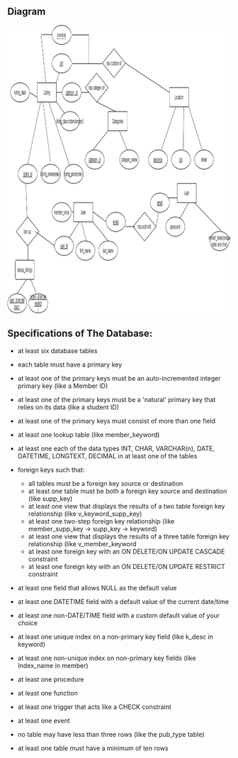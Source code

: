 ## Diagram
<img src="CP363_BCNF_DB.png" height="650"/>


## Specifications of The Database:

- at least six database tables
- each table must have a primary key
- at least one of the primary keys must be an auto-incremented integer primary key (like a Member ID)
- at least one of the primary keys must be a 'natural' primary key that relies on its data (like a student ID)
- at least one of the primary keys must consist of more than one field
- at least one lookup table (like member_keyword)
- at least one each of the data types INT, CHAR, VARCHAR(n), DATE, DATETIME, LONGTEXT, DECIMAL in at least one of the tables

- foreign keys such that:
  - all tables must be a foreign key source or destination
  - at least one table must be both a foreign key source and destination (like supp_key)
  - at least one view that displays the results of a two table foreign key relationship (like v_keyword_supp_key)
  - at least one two-step foreign key relationship (like member_supp_key → supp_key → keyword)
  - at least one view that displays the results of a three table foreign key relationship (like v_member_keyword
  - at least one foreign key with an ON DELETE/ON UPDATE CASCADE constraint
  - at least one foreign key with an ON DELETE/ON UPDATE RESTRICT constraint
- at least one field that allows NULL as the default value
- at least one DATETIME field with a default value of the current date/time
- at least one non-DATE/TIME field with a custom default value of your choice
- at least one unique index on a non-primary key field (like k_desc in keyword)
- at least one non-unique index on non-primary key fields (like Index_name in member)
- at least one procedure
- at least one function
- at least one trigger that acts like a CHECK constraint
- at least one event
- no table may have less than three rows (like the pub_type table)
- at least one table must have a minimum of ten rows
